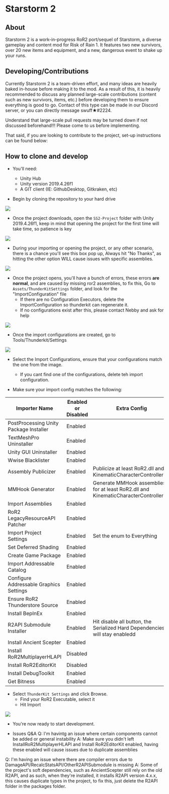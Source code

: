 # Starstorm 2

## About

Starstorm 2 is a work-in-progress RoR2 port/sequel of Starstorm, a diverse gameplay and content mod for Risk of Rain 1. It features two new survivors, over 20 new items and equipment, and a new, dangerous event to shake up your runs.

## Developing/Contributions

Currently Starstorm 2 is a team-driven effort, and many ideas are heavily baked in-house before making it to the mod. As a result of this, it is heavily recommended to discuss any planned large-scale contributions (content such as new survivors, items, etc.) before developing them to ensure everything is good to go. Contact of this type can be made in our Discord server, or you can directly message swuff★#2224.

Understand that large-scale pull requests may be turned down if not discussed beforehand!!! Please come to us before implementing.

That said, if you are looking to contribute to the project, set-up instructions can be found below:

## How to clone and develop

* You'll need:
    * Unity Hub
    * Unity version 2019.4.26f1
    * A GIT client (IE: GithubDesktop, Gitkraken, etc)

* Begin by cloning the repository to your hard drive

![](https://cdn.discordapp.com/attachments/1035279289668616202/1035279344601399397/unknown.png)

* Once the project downloads, open the `SS2-Project` folder with Unity 2019.4.26f1, keep in mind that opening the project for the first time will take time, so patience is key

![](https://media.discordapp.net/attachments/1035279289668616202/1035282400088952832/unknown.png)

* During your importing or opening the project, or any other scenario, there is a chance you'll see this box pop up, Always hit "No Thanks", as hitting the other option WILL cause issues with specific assemblies.

![](https://cdn.discordapp.com/attachments/1035279289668616202/1035282616154337411/unknown.png)

* Once the project opens, you'll have a bunch of errors, these errors **are normal**, and are caused by missing ror2 assemblies, to fix this, Go to ``Assets/ThunderKitSettings`` folder, and look for the "ImportConfiguration" file
    * If there are no Configuration Executors, delete the ImportConfiguration so thunderkit can regenerate it.
    * If no configurations exist after this, please contact Nebby and ask for help

![](https://cdn.discordapp.com/attachments/1035279289668616202/1035284101839720520/unknown.png)

* Once the import configurations are created, go to Tools/Thunderkit/Settings

![](https://cdn.discordapp.com/attachments/1035279289668616202/1035292228303736853/unknown.png)

* Select the Import Configurations, ensure that your configurations match the one from the image.
    * If you cant find one of the configurations, delete teh import configuration.

* Make sure your import config matches the following:

| Importer Name | Enabled or Disabled | Extra Config |
|--|--|--|
| PostProcessing Unity Package Installer | Enabled |  |
| TextMeshPro Uninstaller | Enabled |  |
| Unity GUI Uninstaller | Enabled |  |
| Wwise Blacklister | Enabled |  |
| Assembly Publicizer | Enabled | Publicize at least RoR2.dll and KinematicCharacterController.dll |
| MMHook Generator | Enabled | Generate MMHook assemblies for at least RoR2.dll and KinematicCharacterController.dll |
| Import Assemblies | Enabled |  |
| RoR2 LegacyResourceAPI Patcher | Enabled |  |
| Import Project Settings | Enabled | Set the enum to Everything |
| Set Deferred Shading | Enabled |  |
| Create Game Package | Enabled |  |
| Import Addressable Catalog | Enabled |  |
| Configure Addressable Graphics Settings | Enabled |  |
| Ensure RoR2 Thunderstore Source | Enabled |  |
| Install BepInEx | Enabled |  |
| R2API Submodule Installer | Enabled | Hit disable all button, the Serialized Hard Dependencies will stay enabledd |
| Install Ancient Scepter | Enabled |  |
| Install RoR2MultiplayerHLAPI | Disabled |  |
| Install RoR2EditorKit | Disabled |  |
| Install DebugToolkit | Enabled |  |
| Get Bitness | Enabled |  |

* Select `ThunderKit Settings` and click Browse.
    * Find your RoR2 Executable, select it
    * Hit Import

![](https://cdn.discordapp.com/attachments/1035279289668616202/1035292666038071296/unknown.png)

* You're now ready to start development.

* Issues Q&A
Q: I'm havintg an issue where certain components cannot be added or general instability
A: Make sure you didn't left InstallRoR2MultiplayerHLAPI and Install RoR2EditorKit enabled, having these enabled will cause issues due to duplicate assemblies

Q: I'm having an issue where there are compiler errors due to DamageAPI/RecalcStatsAPI/OtherR2APISubmodule is missing
A: Some of the project's soft dependencies, such as AncientScepter still rely on the old R2API, and as such, when they're installed, it installs R2API version 4.x.x, this causes duplicate types in the project, to fix this, just delete the R2API folder in the packages folder.